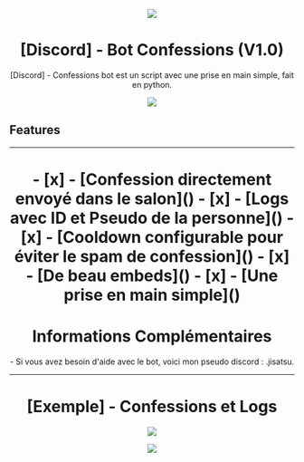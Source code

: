 
<p align="center">
  <img src="https://cdn.discordapp.com/attachments/996956106628800575/997027163960250450/waneella-pixel-art.gif">
</p>

<h1 align="center">[Discord] - Bot Confessions (V1.0)</h1>
<p align="center">

<p align="center">
  [Discord] - Confessions bot est un script avec une prise en main simple, fait en python.
</p>

<p align="center">
  <img src="https://cdn.discordapp.com/attachments/1000770398931136592/1049946147231383582/waneella-pixel-art.gif">
</p>

## Features
--------------------------------------------------------------------------------
<h1 align="center">
- [x] - [Confession directement envoyé dans le salon]()
- [x] - [Logs avec ID et Pseudo de la personne]()
- [x] - [Cooldown configurable pour éviter le spam de confession]()
- [x] - [De beau embeds]()
- [x] - [Une prise en main simple]()
</h1>

<h1 align="center">Informations Complémentaires</h1>
<p align="center">  
<p align="center">
  - Si vous avez besoin d'aide avec le bot, voici mon pseudo discord : .jisatsu.
</p>

--------------------------------------------------------------------------------
<h1 align="center">[Exemple] - Confessions et Logs</h1>
<p align="center">
  
<p align="center">
  <img src="https://cdn.discordapp.com/attachments/1131857108476887081/1131858259666554880/image.png">
</p>
<p align="center">
  <img src="https://cdn.discordapp.com/attachments/1131857108476887081/1131858324032327781/image.png">
</p>
